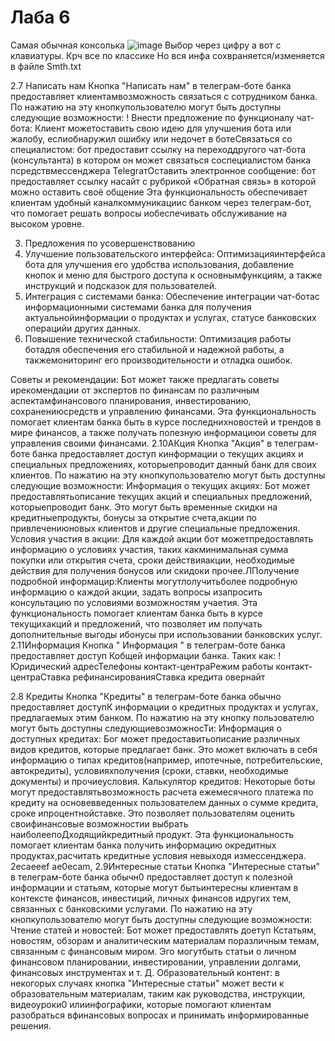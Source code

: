 # Лаба 6
Самая обычная консолька
![image](https://github.com/CHAMOMI1E/ris/assets/118203026/9733160a-154b-4283-92e7-912ab2ba0236)
Выбор через цифру а вот с клавиатуры. Крч все по классике
Но вся инфа сохвраняется/изменяется в файле Smth.txt


2.7 Написать нам
Кнопка "Написать нам" в телеграм-боте банка предоставляет клиентамвозможность связаться с сотрудником банка. По нажатию на эту кнопкупользователю могут быть доступны следующие возможности: 
! Внести предложение по функционалу чат-бота: Клиент можетоставить свою идею для улучшения бота или жалобу, еслиобнаружил ошибку или недочет в ботеСвязаться со специалистом: бот предоставит ссылку на переходдругого чат-бота (консультанта) в котором он может связаться соспециалистом банка псредствмессенджера ТеlеgrатОставить электронное сообщение: бот предоставляет ссылку насайт с рубрикой «Обратная связь» в которой можно оставить своё
общение
Эта функциональность обеспечивает клиентам удобный каналкоммуникациис банком через телеграм-бот, что помогает решать вопросы иобеспечивать обслуживание на высоком уровне.



3. Предложения по усовершенствованию
1. Улучшение пользовательского интерфейса: Оптимизацияинтерфейса бота для улучшения его удобства использования, добавление кнопок и меню для быстрого доступа к основнымфункциям, а также инструкций и подсказок для пользователей. 
2. Интеграция с системами банка: Обеспечение интеграции чат-ботас информационными системами банка для получения актуальнойинформации о продуктах и услугах, статусе банковских операцийи других данных. 
3. Повышение технической стабильности: Оптимизация работы ботадля обеспечения его стабильной и надежной работы, а такжемониторинг его производительности и отладка ошибок.

 Советы и рекомендации: Бот может также предлагать советы ирекомендации от экспертов по финансам по различным аспектамфинансового планирования, инвестированию, сохранениюсредств и управлению финансами. 
Эта функциональность помогает клиентам банка быть в курсе последнихновостей и трендов в мире финансов, а также получать полезную информациюи советы для управления своими финансами. 
2.10АКция
Кнопка "Акция" в телеграм-боте банка предоставляет доступ кинформации о текущих акциях и специальных предложениях, которыепроводит данный банк для своих клиентов. По нажатию на эту кнопкупользователю могут быть доступны следующие возможности: 
 Информация о текущих акциях: Бот может предоставлятьописание текущих акций и специальных предложений, которыепроводит банк. Это могут быть временные скидки на кредитныепродукты, бонусы за открытие счета,акции по привлечениюновых клиентов и другие специальные предложения. Условия участия в акции: Для каждой акции бот можетпредоставлять информацию о условиях участия, таких какминимальная сумма покупки или открытия счета, сроки действияакции, необходимые действия для получения бонусов или скидоки прочее.ЛПолучение подробной информацир:Клиенты могутлолучитьболее подробную информацию о каждой акции, задать вопросы изапросить консультацию по условиями возможностям учаетия. 
Эта функциональность помогает клиентам банка быть в курсе текущихакций и предложений, что позволяет им получать дополнительные выгоды ибонусы при использовании банковских услуг. 
2.11Информация
Кнопка " Информация " в телеграм-боте банка предоставляет доступ Кобщей информации банка. Таких как: 
! Юридический адресТелефоны контакт-центраРежим работы контакт-центраСтавка рефинансированияСтавка кредита овернайт

2.8 Кредиты
Кнопка "Кредиты" в телеграм-боте банка обычно предоставляет доступК информации о кредитных продуктах и услугах, предлагаемых этим банком. По нажатию на эту кнопку пользователю могут быть доступны следующиевозможносТи: 
 Информация о доступных кредитах: Бог может предоставитьописание различных видов кредитов, которые предлагает банк. Это может включать в себя информацию о типах кредитов(например, ипотечные, потребительские, автокредиты), условияхполучения (сроки, ставки, необходимые документы) и прочиеусловия. Калькулятор кредитов: Некоторые боты могут предоставлятьвозможность расчета ежемесячного платежа по кредиту на основевведенных пользователем данных о сумме кредита, сроке ипроцентнойставке. Это позволяет пользователям оценить своифинансовые возможностии выбрать наиболеепоДходящийкредитный продукт. 
Эта функциональность помогает клиентам банка получить информацию окредитных продуктах,расчитать кредитные условия невыходя измессенджера. 2ecaeeef ae0ecam, 
2.9Интересные статьи
Кнопка "Интересные статьи" в телеграм-боте банка обычн0 предоставляет доступ к полезной информации и статьям, которые могут бытьинтересны клиентам в контексте финансов, инвестиций, личных финансов идругих тем, связанных с банковскими услугами. По нажатию на эту кнопкупользователю могут быть доступны следующие возможности: 
Чтение статей и новостей: Бот может предоставлять доетуп Кстатьям, новостям, обзорам и аналитическим материалам поразличным темам, связанным с финансовым миром. Эго могутбыть статьи о личном финансовом планировании, инвестировании, управлении долгами, финансовых инструментах
и т. Д. 
 Образовательный контент: в некогорых случаях кнопка
"Интересные статьи" может вести к образовательным материалам, таким как руководства, инструкции, видеоуроки0 илиинфографики, которые помогают клиентам разобраться вфинансовых вопросах и принимать информированные решения.

